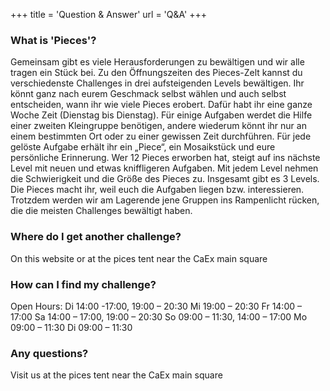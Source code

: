 +++
title = 'Question & Answer'
url = 'Q&A'
+++

<link rel="stylesheet" href="../../customStyles.css">

<script type="text/javascript">
    document.getElementById("langSwitch").href = document.getElementById("languageLink").href;
</script>

### What is 'Pieces'?
Gemeinsam gibt es viele Herausforderungen zu
bewältigen und wir alle tragen ein Stück bei. Zu
den Öffnungszeiten des Pieces-Zelt kannst du
verschiedenste Challenges in drei aufsteigenden
Levels bewältigen. Ihr könnt ganz nach eurem
Geschmack selbst wählen und auch selbst entscheiden, wann ihr wie viele Pieces erobert.
Dafür habt ihr eine ganze Woche Zeit (Dienstag
bis Dienstag).
Für einige Aufgaben werdet die Hilfe einer
zweiten Kleingruppe benötigen, andere wiederum könnt ihr nur an einem bestimmten Ort
oder zu einer gewissen Zeit durchführen. Für
jede gelöste Aufgabe erhält ihr ein „Piece“, ein
Mosaikstück und eure persönliche Erinnerung.
Wer 12 Pieces erworben hat, steigt auf ins
nächste Level mit neuen und etwas kniffligeren
Aufgaben. Mit jedem Level nehmen die Schwierigkeit und die Größe des Pieces zu. Insgesamt
gibt es 3 Levels.
Die Pieces macht ihr, weil euch die Aufgaben
liegen bzw. interessieren. Trotzdem werden wir
am Lagerende jene Gruppen ins Rampenlicht
rücken, die die meisten Challenges bewältigt
haben.


### Where do I get another challenge?
On this website or at the pices tent near the CaEx main square

### How can I find my challenge?
Open Hours:
Di 14:00 -17:00, 19:00 – 20:30
Mi 19:00 – 20:30
Fr 14:00 – 17:00
Sa 14:00 – 17:00, 19:00 – 20:30
So 09:00 – 11:30, 14:00 – 17:00
Mo 09:00 – 11:30
Di 09:00 – 11:30

### Any questions?
Visit us at the pices tent near the CaEx main square



    